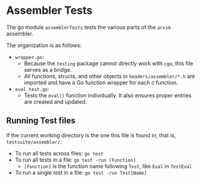 # Assembler Tests

The go module `assemblerTests` tests the various parts of the `arxsm` assembler.

The organization is as follows:
- `wrapper.go`:
	- Because the `testing` package cannot directly work with `cgo`, this file serves as a bridge.
	- All functions, structs, and other objects in `headers/assembler/*.h` are imported and have a Go function
	wrapper for each c function.
- `eval_test.go`:
	- Tests the `eval()` function individually. It also ensures proper entries are created and updated.

## Running Test files

If the current working directory is the one this file is found in, that is, `testsuite/assembler/`:
- To run all tests across files: `go test`
- To run all tests in a file: `go test -run [Function]`
	- `[Function]` is the function name following `Test`, like `Eval` in `TestEval`
- To run a single test in a file: `go test -run Test[Name]`